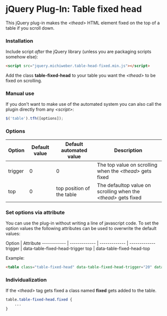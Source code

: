 # jQuery Plug-In: Table fixed head
This jQuery plug-in makes the *&lt;thead&gt;* HTML element fixed on the top of a table if you scroll down.

### Installation

Include script *after* the jQuery library (unless you are packaging scripts somehow else):
```html
<script src="jquery.michiweber.table-head-fixed.min.js"></script>
```

Add the class **table-fixed-head** to your table you want the *&lt;thead&gt;* to be fixed on scrolling.

### Manual use

If you don't want to make use of the automated system you can also call the plugin directly from any *&lt;script&gt;*:

``` javascript
$('table').tfh([options]);
```

### Options

Option | Default value | Default automated value | Description
------------ | ------------- | ------------- | -------------
trigger | 0 | 0 | The top value on scrolling when the *&lt;thead&gt;* gets fixed
top | 0 | top position of the table | The defaultop value on scrolling when the *&lt;thead&gt;* gets fixed

### Set options via attribute

You can use the plug-in without writing a line of javascript code. To set the option values the following attributes can be used to overwrite the default values:

Option | Attribute
------------ | ------------- | ------------- | -------------
trigger | data-table-fixed-head-trigger
top | data-table-fixed-head-top

Example:
```html
<table class="table-fixed-head" data-table-fixed-head-trigger="20" data-table-fixed-head-top="50">
```

### Individualization

If the *&lt;thead&gt;* tag gets fixed a class named **fixed** gets added to the table.

```css
table.table-fixed-head.fixed {
	...
}
```

